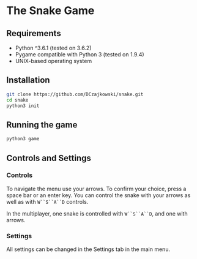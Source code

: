 # The Snake Game
## Requirements
- Python ^3.6.1 (tested on 3.6.2)
- Pygame compatible with Python 3 (tested on 1.9.4)
- UNIX-based operating system

## Installation
```bash
git clone https://github.com/DCzajkowski/snake.git
cd snake
python3 init
```

## Running the game
```bash
python3 game
```

## Controls and Settings
### Controls
To navigate the menu use your arrows. To confirm your choice, press a space bar or an enter key.
You can control the snake with your arrows as well as with `W``S``A``D` controls.

In the multiplayer, one snake is controlled with `W``S``A``D`, and one with arrows.

### Settings
All settings can be changed in the Settings tab in the main menu.
